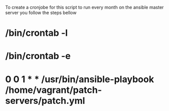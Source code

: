 To create a cronjobe for this script to run every month on the ansible master server you follow the steps bellow

# /bin/crontab -l
# /bin/crontab -e
# 0 0 1 * *  /usr/bin/ansible-playbook /home/vagrant/patch-servers/patch.yml
# 
